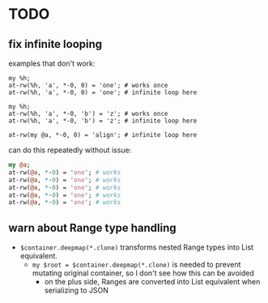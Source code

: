 # TODO

## fix infinite looping

examples that don't work:

```perl6
my %h;
at-rw(%h, 'a', *-0, 0) = 'one'; # works once
at-rw(%h, 'a', *-0, 0) = 'one'; # infinite loop here
```

```perl6
my %h;
at-rw(%h, 'a', *-0, 'b') = 'z'; # works once
at-rw(%h, 'a', *-0, 'b') = 'z'; # infinite loop here
```

```perl6
at-rw(my @a, *-0, 0) = 'align'; # infinite loop here
```

can do this repeatedly without issue:

```perl
my @a;
at-rw(@a, *-0) = 'one'; # works
at-rw(@a, *-0) = 'one'; # works
at-rw(@a, *-0) = 'one'; # works
at-rw(@a, *-0) = 'one'; # works
at-rw(@a, *-0) = 'one'; # works
```

## warn about Range type handling

- `$container.deepmap(*.clone)` transforms nested Range types into
  List equivalent.
  - `my $root = $container.deepmap(*.clone)` is needed to prevent mutating
    original container, so I don't see how this can be avoided
    - on the plus side, Ranges are converted into List equivalent when
      serializing to JSON
